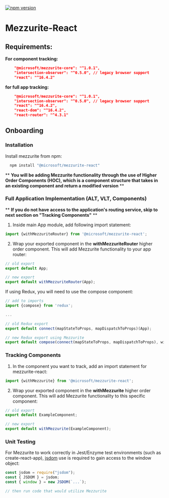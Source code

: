 [![npm version](https://badge.fury.io/js/%40microsoft%2Fmezzurite-react.svg)](https://badge.fury.io/js/%40microsoft%2Fmezzurite-react)

# Mezzurite-React

## Requirements:


**For component tracking:** 
```json
    "@microsoft/mezzurite-core": "^1.0.1",
    "intersection-observer": "^0.5.0", // legacy browser support
    "react": "^16.4.2"
```
**for full app tracking:**
```json
    "@microsoft/mezzurite-core": "^1.0.1",
    "intersection-observer": "^0.5.0", // legacy browser support
    "react": "^16.4.2",
    "react-dom": "^16.4.2",
    "react-router": "^4.3.1"
```

## Onboarding


### Installation
Install mezzurite from npm:
```javascript
  npm install "@microsoft/mezzurite-react"
```

** **You will be adding Mezzurite functionality through the use of Higher Order Components (HOC), which is a component structure that takes in an existing component and return a modified version** **

### Full Application Implementation (ALT, VLT, Components)
** **If you do not have access to the application's routing service, skip to next section on "Tracking Components"** **
1. Inside main App module, add following import statement:
```javascript
import {withMezzuriteRouter} from '@microsoft/mezzurite-react';
```
2. Wrap your exported component in the **withMezzuriteRouter** higher order component. This will add Mezzurite functionality to your app router:
```javascript
// old export
export default App;

// new export
export default withMezzuriteRouter(App);
```
If using Redux, you will need to use the compose component:
```javascript
// add to imports
import {compose} from 'redux';

...

// old Redux export
export default connect(mapStateToProps, mapDispatchToProps)(App);

// new Redux export using Mezzurite
export default compose(connect(mapStateToProps, mapDispatchToProps), withMezzuriteRouter)(App);
```

### Tracking Components
1. In the component you want to track, add an import statement for mezzurite-react:
```javascript
import {withMezzurite} from '@microsoft/mezzurite-react';
```
2. Wrap your exported component in the **withMezzurite** higher order component. This will add Mezzurite functionality to this specific component:
```javascript
// old export
export default ExampleComponent;

// new export
export default withMezzurite(ExampleComponent);
```

### Unit Testing
For Mezzurite to work correctly in Jest/Enzyme test environments (such as create-react-app), [jsdom](https://github.com/jsdom/jsdom) use is required to gain access to the window object:
```javascript
const jsdom = require("jsdom");
const { JSDOM } = jsdom;
const { window } = new JSDOM(`...`);

// then run code that would utilize Mezzurite
```
